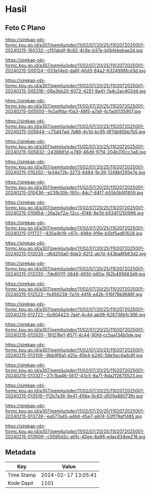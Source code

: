 # Hasil

## Foto C Plano

https://sirekap-obj-formc.kpu.go.id/a307/pemilu/pdpr/11/02/07/20/25/1102072025001-20240215-160332--cf51abdf-8c82-4c9e-b37e-b0bfebebae2d.jpg

https://sirekap-obj-formc.kpu.go.id/a307/pemilu/pdpr/11/02/07/20/25/1102072025001-20240215-005124--033e14e0-da6f-40d3-84a2-6324998fcd3d.jpg

https://sirekap-obj-formc.kpu.go.id/a307/pemilu/pdpr/11/02/07/20/25/1102072025001-20240215-005316--08a3bb20-6072-4251-9a41-7a4c2ec402d4.jpg

https://sirekap-obj-formc.kpu.go.id/a307/pemilu/pdpr/11/02/07/20/25/1102072025001-20240215-005500--fe2a9fda-f0a3-48f5-a7a9-4cfad0135907.jpg

https://sirekap-obj-formc.kpu.go.id/a307/pemilu/pdpr/11/02/07/20/25/1102072025001-20240215-005644--c75d47ad-7a86-4c1d-bc95-8f7db90bb7b5.jpg

https://sirekap-obj-formc.kpu.go.id/a307/pemilu/pdpr/11/02/07/20/25/1102072025001-20240215-005932--2438891d-e789-46d9-97f4-204b310cc3a6.jpg

https://sirekap-obj-formc.kpu.go.id/a307/pemilu/pdpr/11/02/07/20/25/1102072025001-20240215-010202--1e34e72b-3273-4484-9c39-1248bf295e7e.jpg

https://sirekap-obj-formc.kpu.go.id/a307/pemilu/pdpr/11/02/07/20/25/1102072025001-20240215-010436--e23fb30b-160c-4dc7-84f7-b55b0bf41859.jpg

https://sirekap-obj-formc.kpu.go.id/a307/pemilu/pdpr/11/02/07/20/25/1102072025001-20240215-010654--26a2e72a-12cc-4148-8e7d-b534f1250986.jpg

https://sirekap-obj-formc.kpu.go.id/a307/pemilu/pdpr/11/02/07/20/25/1102072025001-20240215-011727--835a4b19-c67c-498d-919e-b5bf5ad61628.jpg

https://sirekap-obj-formc.kpu.go.id/a307/pemilu/pdpr/11/02/07/20/25/1102072025001-20240215-012035--d6d255a0-6de3-42f2-ab7d-443ba8fb63d2.jpg

https://sirekap-obj-formc.kpu.go.id/a307/pemilu/pdpr/11/02/07/20/25/1102072025001-20240215-012335--7de80111-3848-4930-b60a-162b495683d9.jpg

https://sirekap-obj-formc.kpu.go.id/a307/pemilu/pdpr/11/02/07/20/25/1102072025001-20240215-012522--fe456238-7a7d-44f8-a42b-016f78b9686f.jpg

https://sirekap-obj-formc.kpu.go.id/a307/pemilu/pdpr/11/02/07/20/25/1102072025001-20240215-012722--0c604423-7aef-4c4d-ab08-626736b1c366.jpg

https://sirekap-obj-formc.kpu.go.id/a307/pemilu/pdpr/11/02/07/20/25/1102072025001-20240215-012920--191218e1-8571-4c44-90fd-cc5aa134b0de.jpg

https://sirekap-obj-formc.kpu.go.id/a307/pemilu/pdpr/11/02/07/20/25/1102072025001-20240215-013109--9bb9f8a1-d2fa-45b4-b240-58e5ec4adc6f.jpg

https://sirekap-obj-formc.kpu.go.id/a307/pemilu/pdpr/11/02/07/20/25/1102072025001-20240215-013327--27c1ba46-5617-43c5-8a71-8da2f2675523.jpg

https://sirekap-obj-formc.kpu.go.id/a307/pemilu/pdpr/11/02/07/20/25/1102072025001-20240215-013519--f12b7a36-9e41-456a-9c63-d509a88073fb.jpg

https://sirekap-obj-formc.kpu.go.id/a307/pemilu/pdpr/11/02/07/20/25/1102072025001-20240215-013739--ea577a45-a4b6-45e7-a974-53ff79af1485.jpg

https://sirekap-obj-formc.kpu.go.id/a307/pemilu/pdpr/11/02/07/20/25/1102072025001-20240215-013909--c5590d2c-a0fc-40ee-8a96-edac634ee218.jpg


## Metadata

| Key        | Value               |
| ---------- | ------------------- |
| Time Stamp | 2024-02-17 13:05:41 |
| Kode Dapil | 1101                |



